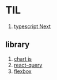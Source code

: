 # TIL
1. [ typescript Next ](https://nextjs.org/docs/basic-features/typescript)



## library
1. [ chart js ](https://www.chartjs.org/docs/latest/)
2. [ react-query ](https://react-query.tanstack.com/)
3. [ flexbox ](https://d2.naver.com/helloworld/8540176)
